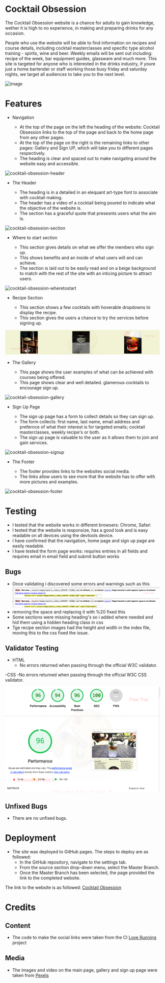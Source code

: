 # Cocktail Obsession

The Cocktail Obsession website is a chance for adults to gain knowledge, wether it is high to no experience, in making and preparing drinks for any occasion.

People who use the website will be able to find information on recipes and course details, including cocktail masterclasses and specific type alcohol training - spirits, wine and beer. Weekly emails will be sent out including: recipe of the week, bar equipment guides, glassware and much more. This site is targeted for anyone who is interested in the drinks industry, if youre just a home bartender or staff working those busy friday and saturday nights, we target all audiences to take you to the next level.

![image](https://github.com/tobycoleman3/cocktail-obsession/assets/160591772/d6f993fc-53f4-4a54-b3a5-a3ed7e35e46d)

# Features

- Navigation

  - At the top of the page on the left the heading of the website: Cocktail Obsession links to the top of the page and back to the home page from any other pages.
  - At the top of the page on the right is the remaining links to other pages: Gallery and Sign UP, which will take you to different pages respectively.
  - The heading is clear and spaced out to make navigating around the website easy and accessible.

![cocktail-obsession-header](https://github.com/tobycoleman3/cocktail-obsession/assets/160591772/dfc1ccbb-da7a-48c8-ae1a-2ae5734c056e)

- The Header

  - The heading is in a detailed in an elequant art-type font to associate with cocktail making.
  - The header has a video of a cocktail being poured to indicate what the objective of the website is.
  - The section has a graceful quote that presesnts users what the aim is.
 
![cocktail-obsession-section](https://github.com/tobycoleman3/cocktail-obsession/assets/160591772/7dd87da5-2eac-444e-be84-3026c61e3047)

- Where to start section

  - This section gives details on what we offer the members who sign up.
  - This shows benefits and an inside of what users will and can achieve.
  - The section is laid out to be easily read and on a beige background to match with the rest of the site with an inticing picture to attract users.
  

![cocktail-obsession-wheretostart](https://github.com/tobycoleman3/cocktail-obsession/assets/160591772/517b0d53-18d9-4824-906f-165a7545adc3)

- Recipe Section

  - This section shows a few cocktails with hoverable dropdowns to display the recipe.
  - This section gives the users a chance to try the services before signing up.

![recipe-section](assets/images/cocktail-obsession-recipen.jpg)

- The Gallery

  - This page shows the user examples of what can be achieved with courses being offered.
  - This page shows clear and well detailed. glamerous cocktails to encourage sign up.

![cocktail-obsession-gallery](https://github.com/tobycoleman3/cocktail-obsession/assets/160591772/7bb6079f-67a6-4ada-a7cf-c643f2ab1617)

- Sign Up Page

  - The sign up page has a form to collect details so they can sign up.
  - The form collects: first name, last name, email address and prefernce of what their interest is for targeted emails; cocktail masterclasses, weekly recipe's or both.
  - The sign up page is valuable to the user as it allows them to join and gain services.

![cocktail-obsession-signup](https://github.com/tobycoleman3/cocktail-obsession/assets/160591772/5f708935-2228-4249-84c9-c6b31db2c9f6)

- The Footer

  - The footer provides links to the websites social media.
  - The links allow users to see more that the website has to offer with more pictures and examples.

![cocktail-obsession-footer](https://github.com/tobycoleman3/cocktail-obsession/assets/160591772/38c1f2a3-c791-4812-a3c2-5108f32c7e37)

# Testing

- I tested that the website works in different browsers: Chrome, Safari
- I tested that the website is responsize, has a good look and is easy readable on all devices using the devtools device.
- I have confirmed that the navigation, home page and sign up page are easily readable.
- I have tested the form page works: requires entries in all fields and requires email in email field and submit button works

## Bugs

- Once validating i discovered some errors and warnings such as this
![error-image-1](assets/images/error-1.jpg)
- removing the space and replacing it with %20 fixed this
- Some sections were missing heading's so i added where needed and hid them using a hidden heading class in css
- Tge recipe section images had the height and width in the index file, moving this to the css fixed the issue.

## Validator Testing

- HTML
  - No errors returned when passing through the official W3C validator.

-CSS
  -No errors returned when passing through the official W3C CSS validator.

  ![lighthouse-score](assets/images/cocktail-obsession-lighthouse2.jpg)

  ## Unfixed Bugs

  - There are no unfixed bugs.

  # Deployment

  - The site was deployed to GitHub pages. The steps to deploy are as followed:
    - In the GitHub repository, navigate to the settings tab.
    - From the source section drop-down menu, select the Master Branch.
    - Once the Master Branch has been selected, the page provided the link to the completed website.
  
  The link to the website is as followed: [Cocktail Obsession](https://tobycoleman3.github.io/cocktail-obsession/)

  # Credits

  ## Content 

  - The code to make the social links were taken from the CI [Love Running](https://github.com/Code-Institute-Org/love-running-2.0) project
  
  ## Media 

  - The images and video on the main page, gallery and sign up page were taken from [Pexels](https://www.pexels.com/)
